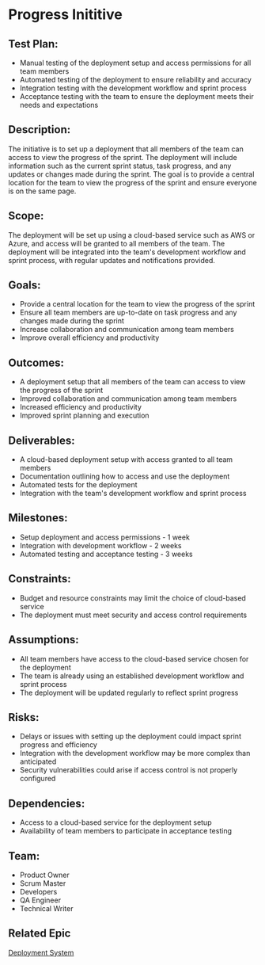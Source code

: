 # Progress Inititive

## Test Plan:

* Manual testing of the deployment setup and access permissions for all team members
* Automated testing of the deployment to ensure reliability and accuracy
* Integration testing with the development workflow and sprint process
* Acceptance testing with the team to ensure the deployment meets their needs and expectations

## Description:
The initiative is to set up a deployment that all members of the team can access to view the progress of the sprint. The deployment will include information such as the current sprint status, task progress, and any updates or changes made during the sprint. The goal is to provide a central location for the team to view the progress of the sprint and ensure everyone is on the same page.

## Scope:
The deployment will be set up using a cloud-based service such as AWS or Azure, and access will be granted to all members of the team. The deployment will be integrated into the team's development workflow and sprint process, with regular updates and notifications provided.

## Goals:

* Provide a central location for the team to view the progress of the sprint
* Ensure all team members are up-to-date on task progress and any changes made during the sprint
* Increase collaboration and communication among team members
* Improve overall efficiency and productivity

## Outcomes:

* A deployment setup that all members of the team can access to view the progress of the sprint
* Improved collaboration and communication among team members
* Increased efficiency and productivity
* Improved sprint planning and execution

## Deliverables:

* A cloud-based deployment setup with access granted to all team members
* Documentation outlining how to access and use the deployment
* Automated tests for the deployment
* Integration with the team's development workflow and sprint process

## Milestones:

* Setup deployment and access permissions - 1 week
* Integration with development workflow - 2 weeks
* Automated testing and acceptance testing - 3 weeks

## Constraints:

* Budget and resource constraints may limit the choice of cloud-based service
* The deployment must meet security and access control requirements

## Assumptions:

* All team members have access to the cloud-based service chosen for the deployment
* The team is already using an established development workflow and sprint process
* The deployment will be updated regularly to reflect sprint progress

## Risks:

* Delays or issues with setting up the deployment could impact sprint progress and efficiency
* Integration with the development workflow may be more complex than anticipated
* Security vulnerabilities could arise if access control is not properly configured

## Dependencies:

* Access to a cloud-based service for the deployment setup
* Availability of team members to participate in acceptance testing

## Team:

* Product Owner
* Scrum Master
* Developers
* QA Engineer
* Technical Writer

## Related Epic
[Deployment System](epics/deplomentsystemepic.md) 
